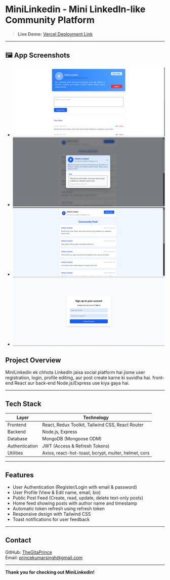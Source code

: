# MiniLinkedin - Mini LinkedIn-like Community Platform

> **Live Demo:** [Vercel Deployment Link](https://mini-linkdin-rnf9.vercel.app/) 
---

## 🖼️ App Screenshots

- ![User Profile](client/public/profile.png)
- ![Community Profile](client/public/CProfile.png)
- ![Home Page](client/public/home.png)
- ![Signup & Login](client/public/login.png)

## Project Overview

MiniLinkedin ek chhota LinkedIn jaisa social platform hai jisme user registration, login, profile editing, aur post create karne ki suvidha hai. front-end React aur back-end Node.js/Express use kiya gaya hai.

---

## Tech Stack

| Layer          | Technology                      |
|----------------|--------------------------------|
| Frontend       | React, Redux Toolkit, Tailwind CSS, React Router |
| Backend        | Node.js, Express               |
| Database       | MongoDB (Mongoose ODM)         |
| Authentication | JWT (Access & Refresh Tokens)  |
| Utilities     | Axios, react-hot-toast, bcrypt, multer, helmet, cors |

---

## Features

- User Authentication (Register/Login with email & password)  
- User Profile (View & Edit name, email, bio)  
- Public Post Feed (Create, read, update, delete text-only posts)  
- Home feed showing posts with author name and timestamp  
- Automatic token refresh using refresh token  
- Responsive design with Tailwind CSS  
- Toast notifications for user feedback

---
  
## Contact

GitHub: [TheGitaPrince](https://github.com/TheGitaPrince)  
Email: princekumarsingh@gmail.com

---

**Thank you for checking out MiniLinkedin!**  
